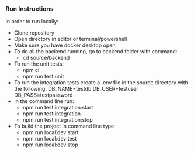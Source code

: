 ### Run Instructions
In order to run locally:
- Clone repository
- Open directory in editor or terminal/powershell
- Make sure you have docker desktop open
- To do all the backend running, go to backend folder with command:
  - cd source/backend
- To run the unit tests:
  - npm ci
  - npm run test:unit
- To run the integration tests create a .env file in the source directory with the following:
DB_NAME=testdb
DB_USER=testuser
DB_PASS=testpassword
- In the command line run:
  - npm run test:integration:start
  - npm run test:integration
  - npm run test:integration:stop
- To build the project in command line type:
  - npm run local:dev:start
  - npm run local:dev:test
  - npm run local:dev:stop
